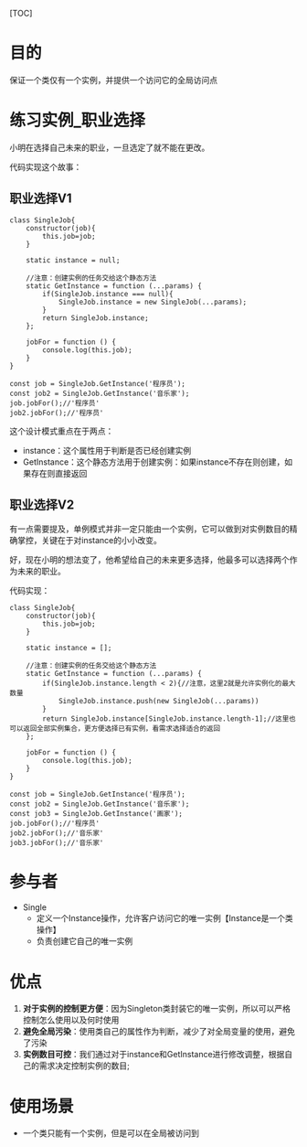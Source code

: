 [TOC]

# 目的
保证一个类仅有一个实例，并提供一个访问它的全局访问点

# 练习实例_职业选择
小明在选择自己未来的职业，一旦选定了就不能在更改。

代码实现这个故事：

## 职业选择V1
```
class SingleJob{
    constructor(job){
        this.job=job;
    }

    static instance = null;

    //注意：创建实例的任务交给这个静态方法
    static GetInstance = function (...params) {
        if(SingleJob.instance === null){
            SingleJob.instance = new SingleJob(...params);
        }
        return SingleJob.instance;
    };

    jobFor = function () {
        console.log(this.job);
    }
}

const job = SingleJob.GetInstance('程序员');
const job2 = SingleJob.GetInstance('音乐家');
job.jobFor();//'程序员'
job2.jobFor();//'程序员'
```
这个设计模式重点在于两点：
- instance：这个属性用于判断是否已经创建实例
- GetInstance：这个静态方法用于创建实例：如果instance不存在则创建，如果存在则直接返回

## 职业选择V2
有一点需要提及，单例模式并非一定只能由一个实例，它可以做到对实例数目的精确掌控，关键在于对instance的小小改变。

好，现在小明的想法变了，他希望给自己的未来更多选择，他最多可以选择两个作为未来的职业。

代码实现：
```
class SingleJob{
    constructor(job){
        this.job=job;
    }

    static instance = [];

    //注意：创建实例的任务交给这个静态方法
    static GetInstance = function (...params) {
        if(SingleJob.instance.length < 2){//注意，这里2就是允许实例化的最大数量
            SingleJob.instance.push(new SingleJob(...params))
        }
        return SingleJob.instance[SingleJob.instance.length-1];//这里也可以返回全部实例集合，更方便选择已有实例，看需求选择适合的返回
    };

    jobFor = function () {
        console.log(this.job);
    }
}

const job = SingleJob.GetInstance('程序员');
const job2 = SingleJob.GetInstance('音乐家');
const job3 = SingleJob.GetInstance('画家');
job.jobFor();//'程序员'
job2.jobFor();//'音乐家'
job3.jobFor();//'音乐家'
```

# 参与者
- Single
    - 定义一个Instance操作，允许客户访问它的唯一实例【Instance是一个类操作】
    - 负责创建它自己的唯一实例
    
# 优点
1. **对于实例的控制更方便**：因为Singleton类封装它的唯一实例，所以可以严格控制怎么使用以及何时使用
2. **避免全局污染**：使用类自己的属性作为判断，减少了对全局变量的使用，避免了污染
3. **实例数目可控**：我们通过对于instance和GetInstance进行修改调整，根据自己的需求决定控制实例的数目;

# 使用场景
- 一个类只能有一个实例，但是可以在全局被访问到
   